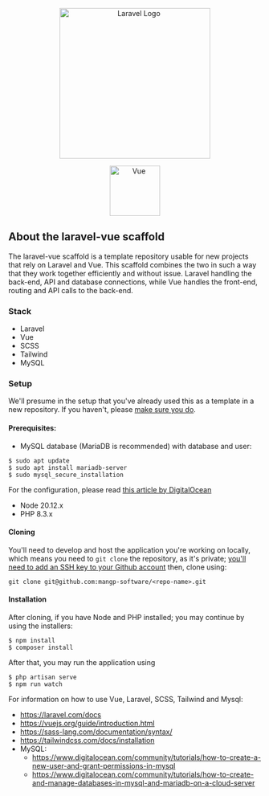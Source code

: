 <p align="center"><a href="https://laravel.com" target="_blank"><img src="https://raw.githubusercontent.com/laravel/art/master/logo-lockup/5%20SVG/2%20CMYK/1%20Full%20Color/laravel-logolockup-cmyk-red.svg" width=300px" alt="Laravel Logo"></a></p>
<p align="center"><a href="vuejs.org" target="_blank"><img src="https://upload.wikimedia.org/wikipedia/commons/thumb/9/95/Vue.js_Logo_2.svg/1200px-Vue.js_Logo_2.svg.png" width="100px" alt="Vue"></a></p></p>

## About the laravel-vue scaffold

The laravel-vue scaffold is a template repository usable for new projects that rely on Laravel and Vue. This scaffold combines the two in such a way that they work together efficiently and without issue. Laravel handling the back-end, API and database connections, while Vue handles the front-end, routing and API calls to the back-end.

### Stack

- Laravel
- Vue
- SCSS
- Tailwind
- MySQL

### Setup
We'll presume in the setup that you've already used this as a template in a new repository. If you haven't, please
[make sure you do](https://github.com/new?owner=mango-software&template_name=laravel-vue-scaffold&template_owner=mango-software).

#### Prerequisites:
- MySQL database (MariaDB is recommended) with database and user:
```shell
$ sudo apt update
$ sudo apt install mariadb-server
$ sudo mysql_secure_installation
```

For the configuration, please read [this article by DigitalOcean](https://www.digitalocean.com/community/tutorials/how-to-install-mariadb-on-ubuntu-22-04#step-2-configuring-mariadb)

- Node 20.12.x
- PHP 8.3.x

#### Cloning
You'll need to develop and host the application you're working on locally, which means you need to
`git clone` the repository, as it's private;
[you'll need to add an SSH key to your Github account](https://docs.github.com/en/authentication/connecting-to-github-with-ssh/adding-a-new-ssh-key-to-your-github-account)
then, clone using:
```shell
git clone git@github.com:mangp-software/<repo-name>.git
```

#### Installation
After cloning, if you have Node and PHP installed; you may continue by using the installers:
```shell
$ npm install
$ composer install
```

After that, you may run the application using
```shell
$ php artisan serve
$ npm run watch
```

For information on how to use Vue, Laravel, SCSS, Tailwind and Mysql:
- https://laravel.com/docs
- https://vuejs.org/guide/introduction.html
- https://sass-lang.com/documentation/syntax/
- https://tailwindcss.com/docs/installation
- MySQL:
  - https://www.digitalocean.com/community/tutorials/how-to-create-a-new-user-and-grant-permissions-in-mysql
  - https://www.digitalocean.com/community/tutorials/how-to-create-and-manage-databases-in-mysql-and-mariadb-on-a-cloud-server
